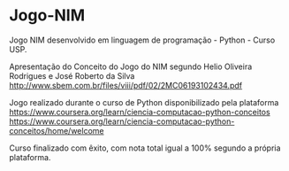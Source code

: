 # Jogo-NIM
Jogo NIM desenvolvido em linguagem de programação  - Python - Curso USP.

Apresentação do Conceito do Jogo do NIM segundo Helio Oliveira Rodrigues e José Roberto da Silva <http://www.sbem.com.br/files/viii/pdf/02/2MC06193102434.pdf>

Jogo realizado durante o curso de Python disponibilizado pela plataforma <https://www.coursera.org/learn/ciencia-computacao-python-conceitos>
<https://www.coursera.org/learn/ciencia-computacao-python-conceitos/home/welcome>

Curso finalizado com êxito, com nota total igual a 100% segundo a própria plataforma.
